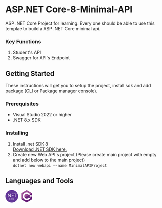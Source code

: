 # ASP.NET Core-8-Minimal-API

ASP .NET Core Project for learning. Every one should be able to use this templae to build a ASP .NET Core minimal api.

### Key Functions

1. Student's API
2. Swagger for API's Endpoint

## Getting Started

These instructions will get you to setup the project, install sdk and add package (CLI or Package manager console).

### Prerequisites

- Visual Studio 2022 or higher
- .NET 8.x SDK

### Installing

1.  Install .net SDK 8<br>
    [Download .NET SDK here.](https://dotnet.microsoft.com/en-us/download/visual-studio-sdks)
2.  Create new Web API's project (Please create main project with empty and add below to the main project)<br>
    `dotnet new webapi –-name MinimalAPIProject`<br>

## Languages and Tools

<div>
  <img src="https://github.com/devicons/devicon/blob/master/icons/dotnetcore/dotnetcore-original.svg" title="dotnet core" alt="dotnet core" width="40" height="40"/>&nbsp;
  <img src="https://github.com/devicons/devicon/blob/master/icons/csharp/csharp-original.svg" title="csharp" alt="csharp" width="40" height="40"/>&nbsp;
</div>
